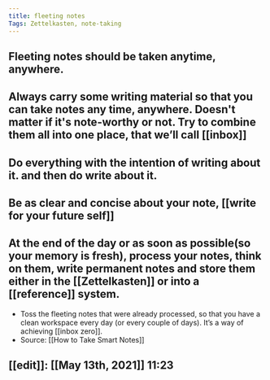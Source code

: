 ```yaml
---
title: fleeting notes
Tags: Zettelkasten, note-taking
---
```


## Fleeting notes should be taken anytime, anywhere.
## Always carry some writing material so that you can take notes any time, anywhere. Doesn't matter if it's note-worthy or not. Try to combine them all into one place, that we’ll call [[inbox]]
## Do everything with the intention of writing about it. and then do write about it.
## Be as clear and concise about your note, [[write for your future self]]
## At the end of the day or as soon as possible(so your memory is fresh), process your notes, think on them, write permanent notes and store them either in the [[Zettelkasten]] or into a [[reference]] system.
- Toss the fleeting notes that were already processed, so that you have a clean workspace every day (or every couple of days). It’s a way of achieving [[inbox zero]].
- Source: [[How to Take Smart Notes]]
## [[edit]]: [[May 13th, 2021]] 11:23